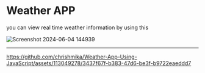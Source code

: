 <h1>Weather APP</h1>

you can view real time weather information by using this

![Screenshot 2024-06-04 144939](https://github.com/chrishmika/Weather-App-Using-JavaScript/assets/113049278/42791a43-2d93-499b-9db2-49b15a801858)

__________________________________________
https://github.com/chrishmika/Weather-App-Using-JavaScript/assets/113049278/3437f67f-b383-47d6-be3f-b9722eaeddd7

